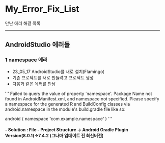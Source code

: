 # My_Error_Fix_List
만난 에러 해결 목록

------------
## AndroidStudio 에러들

### 1 namespace 에러
- 23_05_17 AndroidStudio를 새로 설치(Flamingo)
- 기존 프로젝트를 새로 만들려고 프로젝트 생성
- 다음과 같은 에러를 만남

'''
Failed to query the value of property 'namespace'.
Package Name not found in AndroidManifest.xml, and namespace not specified. Please specify a namespace for the generated R and BuildConfig        classes via android.namespace in the module's build.gradle file like so:

android {
    namespace 'com.example.namespace'
}
'''

#### - Solution : File - Project Structure -> Android Gradle Plugin Version(8.0.1)->7.4.2 (그나마 업데이트 전 최신버전)
